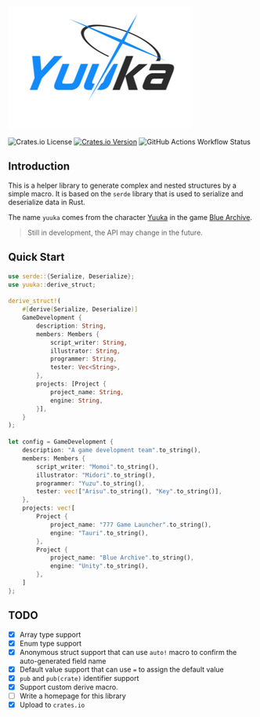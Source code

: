 <img src="splash.png" alt="yuuka" />

![Crates.io License](https://img.shields.io/crates/l/yuuka)
[![Crates.io Version](https://img.shields.io/crates/v/yuuka)](https://docs.rs/yuuka)
![GitHub Actions Workflow Status](https://img.shields.io/github/actions/workflow/status/celestia-island/yuuka/test.yml)

## Introduction

This is a helper library to generate complex and nested structures by a simple macro. It is based on the `serde` library that is used to serialize and deserialize data in Rust.

The name `yuuka` comes from the character [Yuuka](https://bluearchive.wiki/wiki/Yuuka) in the game [Blue Archive](https://bluearchive.jp/).

> Still in development, the API may change in the future.

## Quick Start

```rust
use serde::{Serialize, Deserialize};
use yuuka::derive_struct;

derive_struct!(
    #[derive(Serialize, Deserialize)]
    GameDevelopment {
        description: String,
        members: Members {
            script_writer: String,
            illustrator: String,
            programmer: String,
            tester: Vec<String>,
        },
        projects: [Project {
            project_name: String,
            engine: String,
        }],
    }
);

let config = GameDevelopment {
    description: "A game development team".to_string(),
    members: Members {
        script_writer: "Momoi".to_string(),
        illustrator: "Midori".to_string(),
        programmer: "Yuzu".to_string(),
        tester: vec!["Arisu".to_string(), "Key".to_string()],
    },
    projects: vec![
        Project {
            project_name: "777 Game Launcher".to_string(),
            engine: "Tauri".to_string(),
        },
        Project {
            project_name: "Blue Archive".to_string(),
            engine: "Unity".to_string(),
        },
    ]
};
```

## TODO

- [x] Array type support
- [x] Enum type support
- [x] Anonymous struct support that can use `auto!` macro to confirm the auto-generated field name
- [x] Default value support that can use `=` to assign the default value
- [x] `pub` and `pub(crate)` identifier support
- [x] Support custom derive macro.
- [ ] Write a homepage for this library
- [x] Upload to `crates.io`
